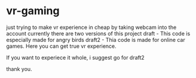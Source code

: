 # vr-gaming
just trying to make vr experience in cheap by taking webcam into the account
currently there are two versions of this project 
draft - This code is especially made for angry birds
draft2 - Thia code is made for online car games. Here you can get true vr experience.

If you want to experiece it whole, i suggest go for draft2

thank you.

